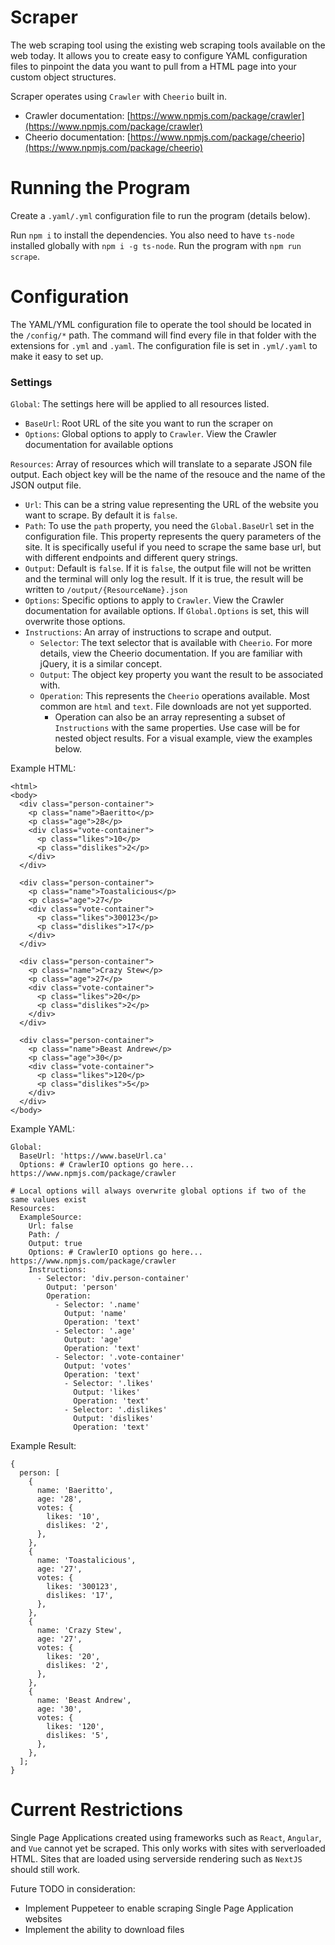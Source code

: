 # Scraper

The web scraping tool using the existing web scraping tools available on the web today. It allows you to create easy to configure YAML configuration files to pinpoint the data you want to pull from a HTML page into your custom object structures.

Scraper operates using `Crawler` with `Cheerio` built in.

- Crawler documentation: [https://www.npmjs.com/package/crawler](https://www.npmjs.com/package/crawler)
- Cheerio documentation: [https://www.npmjs.com/package/cheerio](https://www.npmjs.com/package/cheerio)

# Running the Program

Create a `.yaml/.yml` configuration file to run the program (details below).

Run `npm i` to install the dependencies. You also need to have `ts-node` installed globally with `npm i -g ts-node`.
Run the program with `npm run scrape`.

# Configuration

The YAML/YML configuration file to operate the tool should be located in the `/config/*` path. The command will find every file in that folder with the extensions for `.yml` and `.yaml`. The configuration file is set in `.yml/.yaml` to make it easy to set up.

### Settings

`Global`: The settings here will be applied to all resources listed.

- `BaseUrl`: Root URL of the site you want to run the scraper on
- `Options`: Global options to apply to `Crawler`. View the Crawler documentation for available options

`Resources`: Array of resources which will translate to a separate JSON file output. Each object key will be the name of the resouce and the name of the JSON output file.

- `Url`: This can be a string value representing the URL of the website you want to scrape. By default it is `false`.
- `Path`: To use the `path` property, you need the `Global.BaseUrl` set in the configuration file. This property represents the query parameters of the site. It is specifically useful if you need to scrape the same base url, but with different endpoints and different query strings.
- `Output`: Default is `false`. If it is `false`, the output file will not be written and the terminal will only log the result. If it is true, the result will be written to `/output/{ResourceName}.json`
- `Options`: Specific options to apply to `Crawler`. View the Crawler documentation for available options. If `Global.Options` is set, this will overwrite those options.
- `Instructions`: An array of instructions to scrape and output.
  - `Selector`: The text selector that is available with `Cheerio`. For more details, view the Cheerio documentation. If you are familiar with jQuery, it is a similar concept.
  - `Output`: The object key property you want the result to be associated with.
  - `Operation`: This represents the `Cheerio` operations available. Most common are `html` and `text`. File downloads are not yet supported.
    - Operation can also be an array representing a subset of `Instructions` with the same properties. Use case will be for nested object results. For a visual example, view the examples below.

Example HTML:

```
<html>
<body>
  <div class="person-container">
    <p class="name">Baeritto</p>
    <p class="age">28</p>
    <div class="vote-container">
      <p class="likes">10</p>
      <p class="dislikes">2</p>
    </div>
  </div>

  <div class="person-container">
    <p class="name">Toastalicious</p>
    <p class="age">27</p>
    <div class="vote-container">
      <p class="likes">300123</p>
      <p class="dislikes">17</p>
    </div>
  </div>

  <div class="person-container">
    <p class="name">Crazy Stew</p>
    <p class="age">27</p>
    <div class="vote-container">
      <p class="likes">20</p>
      <p class="dislikes">2</p>
    </div>
  </div>

  <div class="person-container">
    <p class="name">Beast Andrew</p>
    <p class="age">30</p>
    <div class="vote-container">
      <p class="likes">120</p>
      <p class="dislikes">5</p>
    </div>
  </div>
</body>
```

Example YAML:

```
Global:
  BaseUrl: 'https://www.baseUrl.ca'
  Options: # CrawlerIO options go here... https://www.npmjs.com/package/crawler

# Local options will always overwrite global options if two of the same values exist
Resources:
  ExampleSource:
    Url: false
    Path: /
    Output: true
    Options: # CrawlerIO options go here... https://www.npmjs.com/package/crawler
    Instructions:
      - Selector: 'div.person-container'
        Output: 'person'
        Operation:
          - Selector: '.name'
            Output: 'name'
            Operation: 'text'
          - Selector: '.age'
            Output: 'age'
            Operation: 'text'
          - Selector: '.vote-container'
            Output: 'votes'
            Operation: 'text'
            - Selector: '.likes'
              Output: 'likes'
              Operation: 'text'
            - Selector: '.dislikes'
              Output: 'dislikes'
              Operation: 'text'
```

Example Result:

```
{
  person: [
    {
      name: 'Baeritto',
      age: '28',
      votes: {
        likes: '10',
        dislikes: '2',
      },
    },
    {
      name: 'Toastalicious',
      age: '27',
      votes: {
        likes: '300123',
        dislikes: '17',
      },
    },
    {
      name: 'Crazy Stew',
      age: '27',
      votes: {
        likes: '20',
        dislikes: '2',
      },
    },
    {
      name: 'Beast Andrew',
      age: '30',
      votes: {
        likes: '120',
        dislikes: '5',
      },
    },
  ];
}
```

# Current Restrictions

Single Page Applications created using frameworks such as `React`, `Angular`, and `Vue` cannot yet be scraped. This only works with sites with serverloaded HTML. Sites that are loaded using serverside rendering such as `NextJS` should still work.

Future TODO in consideration:

- Implement Puppeteer to enable scraping Single Page Application websites
- Implement the ability to download files
